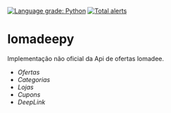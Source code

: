 [![Language grade: Python](https://img.shields.io/lgtm/grade/python/g/gustavopinho/api-lomadee-v3.svg?logo=lgtm&logoWidth=18)](https://lgtm.com/projects/g/gustavopinho/api-lomadee-v3/context:python)
[![Total alerts](https://img.shields.io/lgtm/alerts/g/gustavopinho/api-lomadee-v3.svg?logo=lgtm&logoWidth=18)](https://lgtm.com/projects/g/gustavopinho/api-lomadee-v3/alerts/)

# lomadeepy
Implementação não oficial da Api de ofertas lomadee.

- *Ofertas*
- *Categorias*
- *Lojas*
- *Cupons*
- *DeepLink*